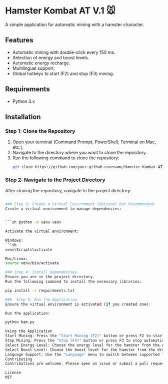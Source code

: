 # Hamster Kombat AT V.1 🐭

A simple application for automatic mining with a hamster character.

## Features
- Automatic mining with double-click every 150 ms.
- Selection of energy and boost levels.
- Automatic energy recharge.
- Multilingual support.
- Global hotkeys to start (F2) and stop (F3) mining.

## Requirements
- Python 3.x

## Installation

### Step 1: Clone the Repository
1. Open your terminal (Command Prompt, PowerShell, Terminal on Mac, etc.).
2. Navigate to the directory where you want to clone the repository.
3. Run the following command to clone the repository:
   ```sh
   git clone https://github.com/your-github-username/Hamster-Kombat-AT-V1.git

### Step 2: Navigate to the Project Directory
After cloning the repository, navigate to the project directory:


```sh cd Hamster-Kombat-AT-V1

### Step 3: Create a Virtual Environment (Optional but Recommended)
Create a virtual environment to manage dependencies:


```sh python -m venv venv

Activate the virtual environment:

Windows:
```sh
venv\Scripts\activate

Mac/Linux:
source venv/bin/activate

### Step 4: Install Dependencies
Ensure you are in the project directory.
Run the following command to install the necessary libraries:

pip install -r requirements.txt

###  Step 5: Run the Application
Ensure the virtual environment is activated (if you created one).

Run the application:

python ham.py

Using the Application
Start Mining: Press the "Start Mining (F2)" button or press F2 to start automatic mining.
Stop Mining: Press the "Stop (F3)" button or press F3 to stop automatic mining.
Select Energy Level: Choose the energy level for the hamster from the dropdown menu.
Select Boost Level: Choose the boost level for the hamster from the dropdown menu.
Language Support: Use the "Language" menu to switch between supported languages (English, Spanish, Portuguese, Italian, Chinese, Taiwanese, Japanese, and Hindi).
Contributing
Contributions are welcome. Please open an issue or submit a pull request to contribute.

License
MIT

